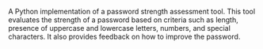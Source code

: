 A Python implementation of a password strength assessment tool. This tool evaluates the strength of a password based on criteria such as length, presence of uppercase and lowercase letters, numbers, and special characters. It also provides feedback on how to improve the password.
